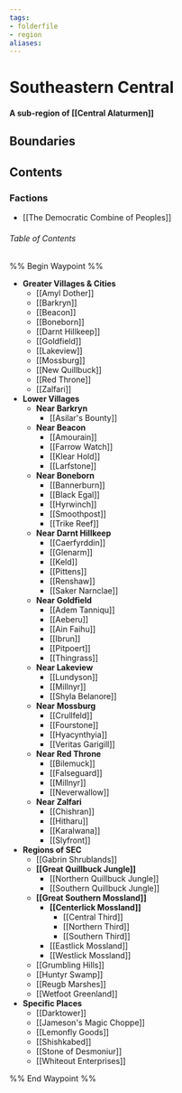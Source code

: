 ```yaml
---
tags: 
- folderfile
- region
aliases:
---
```

# Southeastern Central
#### A sub-region of [[Central Alaturmen]]
## Boundaries
## Contents
### Factions
- [[The Democratic Combine of Peoples]]

###### Table of Contents
%% Begin Waypoint %%
- **Greater Villages & Cities**
	- [[Amyl Dother]]
	- [[Barkryn]]
	- [[Beacon]]
	- [[Boneborn]]
	- [[Darnt Hillkeep]]
	- [[Goldfield]]
	- [[Lakeview]]
	- [[Mossburg]]
	- [[New Quillbuck]]
	- [[Red Throne]]
	- [[Zalfari]]
- **Lower Villages**
	- **Near Barkryn**
		- [[Asilar's Bounty]]
	- **Near Beacon**
		- [[Amourain]]
		- [[Farrow Watch]]
		- [[Klear Hold]]
		- [[Larfstone]]
	- **Near Boneborn**
		- [[Bannerburn]]
		- [[Black Egal]]
		- [[Hyrwinch]]
		- [[Smoothpost]]
		- [[Trike Reef]]
	- **Near Darnt Hillkeep**
		- [[Caerfyrddin]]
		- [[Glenarm]]
		- [[Keld]]
		- [[Pittens]]
		- [[Renshaw]]
		- [[Saker Narnclae]]
	- **Near Goldfield**
		- [[Adem Tanniqu]]
		- [[Aeberu]]
		- [[Ain Faihu]]
		- [[Ibrun]]
		- [[Pitpoert]]
		- [[Thingrass]]
	- **Near Lakeview**
		- [[Lundyson]]
		- [[Millnyr]]
		- [[Shyla Belanore]]
	- **Near Mossburg**
		- [[Crullfeld]]
		- [[Fourstone]]
		- [[Hyacynthyia]]
		- [[Veritas Garigill]]
	- **Near Red Throne**
		- [[Bilemuck]]
		- [[Falseguard]]
		- [[Millnyr]]
		- [[Neverwallow]]
	- **Near Zalfari**
		- [[Chishran]]
		- [[Hitharu]]
		- [[Karalwana]]
		- [[Slyfront]]
- **Regions of SEC**
	- [[Gabrin Shrublands]]
	- **[[Great Quillbuck Jungle]]**
		- [[Northern Quillbuck Jungle]]
		- [[Southern Quillbuck Jungle]]
	- **[[Great Southern Mossland]]**
		- **[[Centerlick Mossland]]**
			- [[Central Third]]
			- [[Northern Third]]
			- [[Southern Third]]
		- [[Eastlick Mossland]]
		- [[Westlick Mossland]]
	- [[Grumbling Hills]]
	- [[Huntyr Swamp]]
	- [[Reugb Marshes]]
	- [[Wetfoot Greenland]]
- **Specific Places**
	- [[Darktower]]
	- [[Jameson's Magic Choppe]]
	- [[Lemonfly Goods]]
	- [[Shishkabed]]
	- [[Stone of Desmoniur]]
	- [[Whiteout Enterprises]]

%% End Waypoint %%
